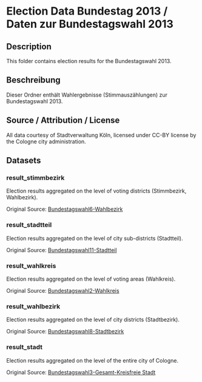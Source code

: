 Election Data Bundestag 2013 / Daten zur Bundestagswahl 2013
============================================================

## Description

This folder contains election results for the Bundestagswahl 2013.


## Beschreibung

Dieser Ordner enthält Wahlergebnisse (Stimmauszählungen) zur Bundestagswahl 2013.


## Source / Attribution / License

All data courtesy of Stadtverwaltung Köln, licensed under CC-BY license by the Cologne city administration.

## Datasets

### result_stimmbezirk

Election results aggregated on the level of voting districts (Stimmbezirk, Wahlbezirk).

Original Source: [Bundestagswahl6-Wahlbezirk](http://www.offenedaten-koeln.de/offene-daten/?did=37)

### result_stadtteil

Election results aggregated on the level of city sub-districts (Stadtteil).

Original Source: [Bundestagswahl11-Stadtteil](http://www.offenedaten-koeln.de/offene-daten/?did=34)

### result_wahlkreis

Election results aggregated on the level of voting areas (Wahlkreis).

Original Source: [Bundestagswahl2-Wahlkreis](http://www.offenedaten-koeln.de/offene-daten/?did=35)

### result_wahlbezirk

Election results aggregated on the level of city districts (Stadtbezirk).

Original Source: [Bundestagswahl8-Stadtbezirk](http://www.offenedaten-koeln.de/offene-daten/?did=38)

### result_stadt

Election results aggregated on the level of the entire city of Cologne.

Original Source: [Bundestagswahl3-Gesamt-Kreisfreie Stadt](http://www.offenedaten-koeln.de/offene-daten/?did=36)

